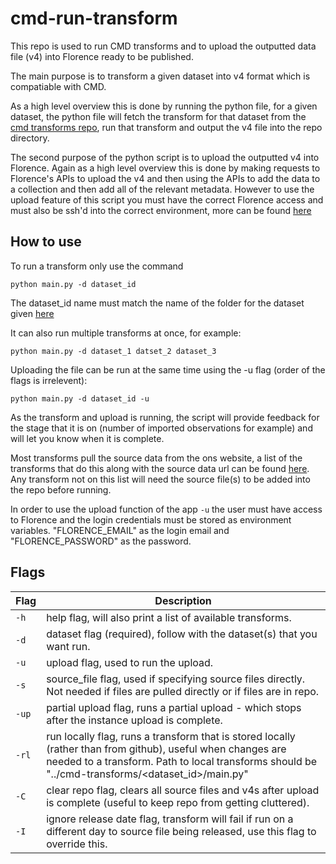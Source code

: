 # cmd-run-transform

This repo is used to run CMD transforms and to upload the outputted data file (v4) into Florence ready to be published.

The main purpose is to transform a given dataset into v4 format which is compatiable with CMD. 

As a high level overview this is done by running the python file, for a given dataset, the python file will fetch the transform for that dataset from the [cmd transforms repo](https://github.com/ONS-OpenData/cmd-transforms), run that transform and output the v4 file into the repo directory.

The second purpose of the python script is to upload the outputted v4 into Florence. Again as a high level overview this is done by making requests to Florence's APIs to upload the v4 and then using the APIs to add the data to a collection and then add all of the relevant metadata.
However to use the upload feature of this script you must have the correct Florence access and must also be ssh'd into the correct environment, more can be found [here](https://github.com/ONSdigital/dp-cli)

## How to use

To run a transform only use the command

`python main.py -d dataset_id`

The dataset_id name must match the name of the folder for the dataset given [here](https://github.com/ONS-OpenData/cmd-transforms)

It can also run multiple transforms at once, for example:

`python main.py -d dataset_1 datset_2 dataset_3`

Uploading the file can be run at the same time using the  -u flag (order of the flags is irrelevent):

`python main.py -d dataset_id -u`

As the transform and upload is running, the script will provide feedback for the stage that it is on (number of imported observations for example) and will let you know when it is complete.

Most transforms pull the source data from the ons website, a list of the transforms that do this along with the source data url can be found [here](https://github.com/ONS-OpenData/cmd-run-transform/blob/master/landing_pages.json). Any transform not on this list will need the source file(s) to be added into the repo before running.

In order to use the upload function of the app `-u` the user must have access to Florence and the login credentials must be stored as environment variables. "FLORENCE_EMAIL" as the login email and "FLORENCE_PASSWORD" as the password.

## Flags

| Flag | Description |
| --- | --- |
| `-h` | help flag, will also print a list of available transforms. |
| `-d` | dataset flag (required), follow with the dataset(s) that you want run. |
| `-u` | upload flag, used to run the upload. |
| `-s` | source_file flag, used if specifying source files directly. Not needed if files are pulled directly or if files are in repo. |
| `-up` | partial upload flag, runs a partial upload - which stops after the instance upload is complete. |
| `-rl` | run locally flag, runs a transform that is stored locally (rather than from github), useful when changes are needed to a transform. Path to local transforms should be "../cmd-transforms/<dataset_id>/main.py" |
| `-C` | clear repo flag, clears all source files and v4s after upload is complete (useful to keep repo from getting cluttered). |
| `-I` | ignore release date flag, transform will fail if run on a different day to source file being released, use this flag to override this. |

 


